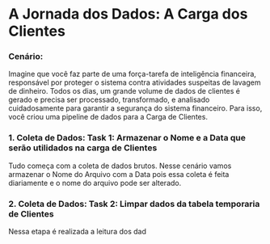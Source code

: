 # A Jornada dos Dados: A Carga dos Clientes

### Cenário: 
Imagine que você faz parte de uma força-tarefa de inteligência financeira, responsável por proteger o sistema contra atividades suspeitas de lavagem de dinheiro. Todos os dias, um grande volume de dados de clientes é gerado e precisa ser processado, transformado, e analisado cuidadosamente para garantir a segurança do sistema financeiro. Para isso, você criou uma pipeline de dados para a Carga de Clientes.

### 1. Coleta de Dados: Task 1: Armazenar o Nome e a Data que serão utilidados na carga de Clientes

Tudo começa com a coleta de dados brutos. Nesse cenário vamos armazenar o Nome do Arquivo com a Data pois essa coleta é feita diariamente e o nome do arquivo pode ser alterado.

### 2. Coleta de Dados: Task 2: Limpar dados da tabela temporaria de Clientes

Nessa etapa é realizada a leitura dos dad 

